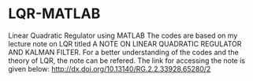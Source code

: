 # LQR-MATLAB
Linear Quadratic Regulator using MATLAB
The codes are based on my lecture note on LQR titled A NOTE ON LINEAR QUADRATIC REGULATOR AND KALMAN FILTER. 
For a better understanding of the codes and the theory of LQR, the note can be refered. The link for accessing the note is given below:
http://dx.doi.org/10.13140/RG.2.2.33928.65280/2
